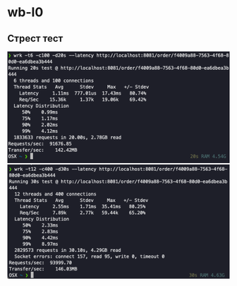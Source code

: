 # wb-l0
## Стрест тест 
![alt text](https://raw.githubusercontent.com/InspectorVitya/wb-l0/main/img/test1.png)
![alt text](https://raw.githubusercontent.com/InspectorVitya/wb-l0/main/img/test2.png)
